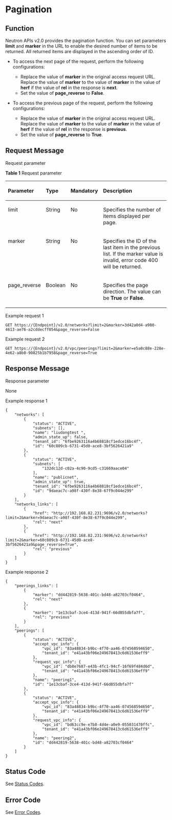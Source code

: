 # Pagination<a name="eip_openstackapi_0004"></a>

## Function<a name="en-us_topic_0201534194_section3385602995157"></a>

Neutron APIs v2.0 provides the pagination function. You can set parameters  **limit**  and  **marker**  in the URL to enable the desired number of items to be returned. All returned items are displayed in the ascending order of ID.

-   To access the next page of the request, perform the following configurations:
    -   Replace the value of  **marker**  in the original access request URL. Replace the value of  **marker**  to the value of  **marker**  in the value of  **herf**  if the value of  **rel**  in the response is  **next**.
    -   Set the value of  **page\_reverse**  to  **False**.

-   To access the previous page of the request, perform the following configurations:
    -   Replace the value of  **marker**  in the original access request URL. Replace the value of  **marker**  to the value of  **marker**  in the value of  **herf**  if the value of  **rel**  in the response is  **previous**.
    -   Set the value of  **page\_reverse**  to  **True**.


## Request Message<a name="en-us_topic_0201534194_section483652795144"></a>

Request parameter

**Table  1**  Request parameter

<a name="en-us_topic_0201534194_table5621437795144"></a>
<table><thead align="left"><tr id="en-us_topic_0201534194_row2739272895144"><th class="cellrowborder" valign="top" width="16.97%" id="mcps1.2.5.1.1"><p id="en-us_topic_0201534194_p421851895144"><a name="en-us_topic_0201534194_p421851895144"></a><a name="en-us_topic_0201534194_p421851895144"></a>Parameter</p>
</th>
<th class="cellrowborder" valign="top" width="12.78%" id="mcps1.2.5.1.2"><p id="en-us_topic_0201534194_p615565295144"><a name="en-us_topic_0201534194_p615565295144"></a><a name="en-us_topic_0201534194_p615565295144"></a>Type</p>
</th>
<th class="cellrowborder" valign="top" width="19.81%" id="mcps1.2.5.1.3"><p id="en-us_topic_0201534194_p2884577095144"><a name="en-us_topic_0201534194_p2884577095144"></a><a name="en-us_topic_0201534194_p2884577095144"></a>Mandatory</p>
</th>
<th class="cellrowborder" valign="top" width="50.44%" id="mcps1.2.5.1.4"><p id="en-us_topic_0201534194_p5480603395144"><a name="en-us_topic_0201534194_p5480603395144"></a><a name="en-us_topic_0201534194_p5480603395144"></a>Description</p>
</th>
</tr>
</thead>
<tbody><tr id="en-us_topic_0201534194_row1010368095144"><td class="cellrowborder" valign="top" width="16.97%" headers="mcps1.2.5.1.1 "><p id="en-us_topic_0201534194_p1309177695144"><a name="en-us_topic_0201534194_p1309177695144"></a><a name="en-us_topic_0201534194_p1309177695144"></a>limit</p>
</td>
<td class="cellrowborder" valign="top" width="12.78%" headers="mcps1.2.5.1.2 "><p id="en-us_topic_0201534194_p5380095395144"><a name="en-us_topic_0201534194_p5380095395144"></a><a name="en-us_topic_0201534194_p5380095395144"></a>String</p>
</td>
<td class="cellrowborder" valign="top" width="19.81%" headers="mcps1.2.5.1.3 "><p id="en-us_topic_0201534194_p6290990695144"><a name="en-us_topic_0201534194_p6290990695144"></a><a name="en-us_topic_0201534194_p6290990695144"></a>No</p>
</td>
<td class="cellrowborder" valign="top" width="50.44%" headers="mcps1.2.5.1.4 "><p id="en-us_topic_0201534194_p6253758795144"><a name="en-us_topic_0201534194_p6253758795144"></a><a name="en-us_topic_0201534194_p6253758795144"></a>Specifies the number of items displayed per page.</p>
</td>
</tr>
<tr id="en-us_topic_0201534194_row2596737495144"><td class="cellrowborder" valign="top" width="16.97%" headers="mcps1.2.5.1.1 "><p id="en-us_topic_0201534194_p2298257595144"><a name="en-us_topic_0201534194_p2298257595144"></a><a name="en-us_topic_0201534194_p2298257595144"></a>marker</p>
</td>
<td class="cellrowborder" valign="top" width="12.78%" headers="mcps1.2.5.1.2 "><p id="en-us_topic_0201534194_p4964932595144"><a name="en-us_topic_0201534194_p4964932595144"></a><a name="en-us_topic_0201534194_p4964932595144"></a>String</p>
</td>
<td class="cellrowborder" valign="top" width="19.81%" headers="mcps1.2.5.1.3 "><p id="en-us_topic_0201534194_p6217239995144"><a name="en-us_topic_0201534194_p6217239995144"></a><a name="en-us_topic_0201534194_p6217239995144"></a>No</p>
</td>
<td class="cellrowborder" valign="top" width="50.44%" headers="mcps1.2.5.1.4 "><p id="en-us_topic_0201534194_p279958295144"><a name="en-us_topic_0201534194_p279958295144"></a><a name="en-us_topic_0201534194_p279958295144"></a>Specifies the ID of the last item in the previous list. If the marker value is invalid, error code 400 will be returned.</p>
</td>
</tr>
<tr id="en-us_topic_0201534194_row2519624195144"><td class="cellrowborder" valign="top" width="16.97%" headers="mcps1.2.5.1.1 "><p id="en-us_topic_0201534194_p2762967895144"><a name="en-us_topic_0201534194_p2762967895144"></a><a name="en-us_topic_0201534194_p2762967895144"></a>page_reverse</p>
</td>
<td class="cellrowborder" valign="top" width="12.78%" headers="mcps1.2.5.1.2 "><p id="en-us_topic_0201534194_p2341143595144"><a name="en-us_topic_0201534194_p2341143595144"></a><a name="en-us_topic_0201534194_p2341143595144"></a>Boolean</p>
</td>
<td class="cellrowborder" valign="top" width="19.81%" headers="mcps1.2.5.1.3 "><p id="en-us_topic_0201534194_p1727806495144"><a name="en-us_topic_0201534194_p1727806495144"></a><a name="en-us_topic_0201534194_p1727806495144"></a>No</p>
</td>
<td class="cellrowborder" valign="top" width="50.44%" headers="mcps1.2.5.1.4 "><p id="en-us_topic_0201534194_p5734595895144"><a name="en-us_topic_0201534194_p5734595895144"></a><a name="en-us_topic_0201534194_p5734595895144"></a>Specifies the page direction. The value can be <strong id="en-us_topic_0201534194_b842352706114342"><a name="en-us_topic_0201534194_b842352706114342"></a><a name="en-us_topic_0201534194_b842352706114342"></a>True</strong> or <strong id="en-us_topic_0201534194_b842352706114350"><a name="en-us_topic_0201534194_b842352706114350"></a><a name="en-us_topic_0201534194_b842352706114350"></a>False</strong>.</p>
</td>
</tr>
</tbody>
</table>

Example request 1

```
GET https://{Endpoint}/v2.0/networks?limit=2&marker=3d42a0d4-a980-4613-ae76-a2cddecff054&page_reverse=False
```

Example request 2

```
GET https://{Endpoint}/v2.0/vpc/peerings?limit=2&marker=e5a0c88e-228e-4e62-a8b0-90825b1b7958&page_reverse=True
```

## Response Message<a name="en-us_topic_0201534194_section3454265995144"></a>

Response parameter

None

Example response 1

```
{
    "networks": [
        {
            "status": "ACTIVE",
            "subnets": [],
            "name": "liudongtest ",
            "admin_state_up": false,
            "tenant_id": "6fbe9263116a4b68818cf1edce16bc4f",
            "id": "60c809cb-6731-45d0-ace8-3bf5626421a9"
        },
        {
            "status": "ACTIVE",
            "subnets": [
                "132dc12d-c02a-4c90-9cd5-c31669aace04"
            ],
            "name": "publicnet",
            "admin_state_up": true,
            "tenant_id": "6fbe9263116a4b68818cf1edce16bc4f",
            "id": "9daeac7c-a98f-430f-8e38-67f9c044e299"
        }
    ],
    "networks_links": [
        {
            "href": "http://192.168.82.231:9696/v2.0/networks?limit=2&marker=9daeac7c-a98f-430f-8e38-67f9c044e299",
            "rel": "next"
        },
        {
            "href": "http://192.168.82.231:9696/v2.0/networks?limit=2&marker=60c809cb-6731-45d0-ace8-3bf5626421a9&page_reverse=True",
            "rel": "previous"
        }
    ]
}
```

Example response 2

```
{
    "peerings_links": [
        {
            "marker": "dd442819-5638-401c-bd48-a82703cf0464",
            "rel": "next"
        },
        {
            "marker": "1e13cbaf-3ce4-413d-941f-66d855dbfa7f",
            "rel": "previous"
        }
    ],
    "peerings": [
        {
            "status": "ACTIVE",
            "accept_vpc_info": {
                "vpc_id": "83a48834-b9bc-4f70-aa46-074568594650",
                "tenant_id": "e41a43bf06e249678413c6d61536eff9"
            },
            "request_vpc_info": {
                "vpc_id": "db8e7687-e43b-4fc1-94cf-16f69f484d6d",
                "tenant_id": "e41a43bf06e249678413c6d61536eff9"
            },
            "name": "peering1",
            "id": "1e13cbaf-3ce4-413d-941f-66d855dbfa7f"
        },
        {
            "status": "ACTIVE",
            "accept_vpc_info": {
                "vpc_id": "83a48834-b9bc-4f70-aa46-074568594650",
                "tenant_id": "e41a43bf06e249678413c6d61536eff9"
            },
            "request_vpc_info": {
                "vpc_id": "bd63cc9e-e7b8-4d4e-a0e9-055031470ffc",
                "tenant_id": "e41a43bf06e249678413c6d61536eff9"
            },
            "name": "peering2",
            "id": "dd442819-5638-401c-bd48-a82703cf0464"
        }
    ]
}
```

## Status Code<a name="en-us_topic_0201534194_section31981619"></a>

See  [Status Codes](status-codes.md#eip_api05_0001).

## Error Code<a name="en-us_topic_0201534194_section85821649202813"></a>

See  [Error Codes](error-codes.md#eip_api05_0002).

